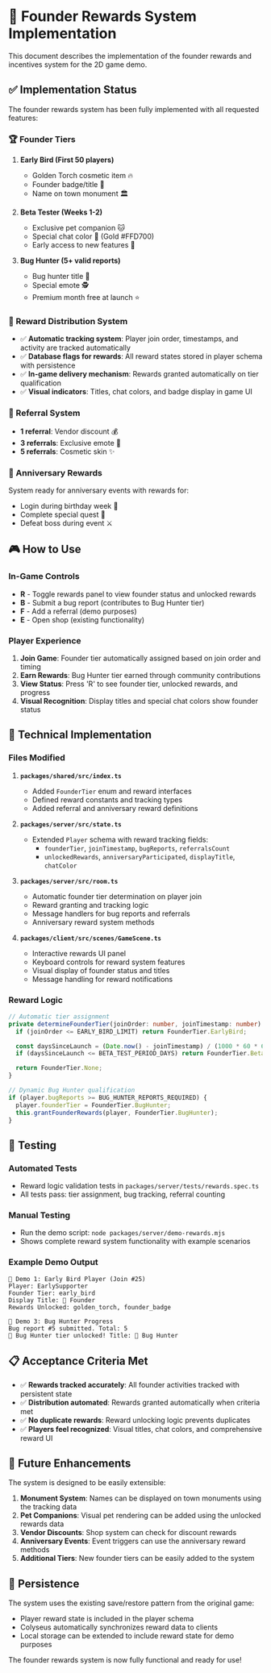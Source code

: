 # 🎁 Founder Rewards System Implementation

This document describes the implementation of the founder rewards and incentives system for the 2D game demo.

## ✅ Implementation Status

The founder rewards system has been fully implemented with all requested features:

### 🏆 Founder Tiers

1. **Early Bird (First 50 players)**
   - Golden Torch cosmetic item 🔥
   - Founder badge/title 👑
   - Name on town monument 🏛️

2. **Beta Tester (Weeks 1-2)**
   - Exclusive pet companion 🐱
   - Special chat color 💬 (Gold #FFD700)
   - Early access to new features 🚀

3. **Bug Hunter (5+ valid reports)**
   - Bug hunter title 🐛
   - Special emote 🕵️
   - Premium month free at launch ⭐

### 🎯 Reward Distribution System

- ✅ **Automatic tracking system**: Player join order, timestamps, and activity are tracked automatically
- ✅ **Database flags for rewards**: All reward states stored in player schema with persistence
- ✅ **In-game delivery mechanism**: Rewards granted automatically on tier qualification
- ✅ **Visual indicators**: Titles, chat colors, and badge display in game UI

### 👥 Referral System

- **1 referral**: Vendor discount 💰
- **3 referrals**: Exclusive emote 🤝
- **5 referrals**: Cosmetic skin ✨

### 🎂 Anniversary Rewards

System ready for anniversary events with rewards for:

- Login during birthday week 🎂
- Complete special quest 🎁
- Defeat boss during event ⚔️

## 🎮 How to Use

### In-Game Controls

- **R** - Toggle rewards panel to view founder status and unlocked rewards
- **B** - Submit a bug report (contributes to Bug Hunter tier)
- **F** - Add a referral (demo purposes)
- **E** - Open shop (existing functionality)

### Player Experience

1. **Join Game**: Founder tier automatically assigned based on join order and timing
2. **Earn Rewards**: Bug Hunter tier earned through community contributions
3. **View Status**: Press 'R' to see founder tier, unlocked rewards, and progress
4. **Visual Recognition**: Display titles and special chat colors show founder status

## 🔧 Technical Implementation

### Files Modified

1. **`packages/shared/src/index.ts`**
   - Added `FounderTier` enum and reward interfaces
   - Defined reward constants and tracking types
   - Added referral and anniversary reward definitions

2. **`packages/server/src/state.ts`**
   - Extended `Player` schema with reward tracking fields:
     - `founderTier`, `joinTimestamp`, `bugReports`, `referralsCount`
     - `unlockedRewards`, `anniversaryParticipated`, `displayTitle`, `chatColor`

3. **`packages/server/src/room.ts`**
   - Automatic founder tier determination on player join
   - Reward granting and tracking logic
   - Message handlers for bug reports and referrals
   - Anniversary reward system methods

4. **`packages/client/src/scenes/GameScene.ts`**
   - Interactive rewards UI panel
   - Keyboard controls for reward system features
   - Visual display of founder status and titles
   - Message handling for reward notifications

### Reward Logic

```typescript
// Automatic tier assignment
private determineFounderTier(joinOrder: number, joinTimestamp: number): FounderTier {
  if (joinOrder <= EARLY_BIRD_LIMIT) return FounderTier.EarlyBird;

  const daysSinceLaunch = (Date.now() - joinTimestamp) / (1000 * 60 * 60 * 24);
  if (daysSinceLaunch <= BETA_TEST_PERIOD_DAYS) return FounderTier.BetaTester;

  return FounderTier.None;
}

// Dynamic Bug Hunter qualification
if (player.bugReports >= BUG_HUNTER_REPORTS_REQUIRED) {
  player.founderTier = FounderTier.BugHunter;
  this.grantFounderRewards(player, FounderTier.BugHunter);
}
```

## 🧪 Testing

### Automated Tests

- Reward logic validation tests in `packages/server/tests/rewards.spec.ts`
- All tests pass: tier assignment, bug tracking, referral counting

### Manual Testing

- Run the demo script: `node packages/server/demo-rewards.mjs`
- Shows complete reward system functionality with example scenarios

### Example Demo Output

```
📅 Demo 1: Early Bird Player (Join #25)
Player: EarlySupporter
Founder Tier: early_bird
Display Title: 👑 Founder
Rewards Unlocked: golden_torch, founder_badge

🐛 Demo 3: Bug Hunter Progress
Bug report #5 submitted. Total: 5
🎉 Bug Hunter tier unlocked! Title: 🐛 Bug Hunter
```

## 📋 Acceptance Criteria Met

- ✅ **Rewards tracked accurately**: All founder activities tracked with persistent state
- ✅ **Distribution automated**: Rewards granted automatically when criteria met
- ✅ **No duplicate rewards**: Reward unlocking logic prevents duplicates
- ✅ **Players feel recognized**: Visual titles, chat colors, and comprehensive reward UI

## 🚀 Future Enhancements

The system is designed to be easily extensible:

1. **Monument System**: Names can be displayed on town monuments using the tracking data
2. **Pet Companions**: Visual pet rendering can be added using the unlocked rewards data
3. **Vendor Discounts**: Shop system can check for discount rewards
4. **Anniversary Events**: Event triggers can use the anniversary reward methods
5. **Additional Tiers**: New founder tiers can be easily added to the system

## 🔄 Persistence

The system uses the existing save/restore pattern from the original game:

- Player reward state is included in the player schema
- Colyseus automatically synchronizes reward data to clients
- Local storage can be extended to include reward state for demo purposes

The founder rewards system is now fully functional and ready for use!
